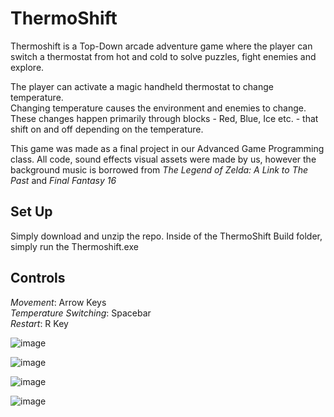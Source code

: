 # ThermoShift
 
Thermoshift is a Top-Down arcade adventure game where the player can switch a thermostat from hot and cold to solve puzzles, fight enemies and explore.  

The player can activate a magic handheld thermostat to change temperature.  
Changing temperature causes the environment and enemies to change. These changes happen primarily through blocks - Red, Blue, Ice etc. - that shift on and off depending on the temperature. 

This game was made as a final project in our Advanced Game Programming class. 
All code, sound effects visual assets were made by us, however the background music is borrowed from _The Legend of Zelda: A Link to The Past_ and  _Final Fantasy 16_

## Set Up 
Simply download and unzip the repo. Inside of the ThermoShift Build folder, simply run the Thermoshift.exe

## Controls 
_Movement_: Arrow Keys <br>
_Temperature Switching_: Spacebar <br>
_Restart_: R Key <br>

![image](https://github.com/AKolari/ThermoShift/assets/72318904/a4eee23b-1cea-4f57-8cc5-d802e8842ac7)

![image](https://github.com/AKolari/ThermoShift/assets/72318904/b7a0a171-4934-44fa-9fa0-15e7003029ae)

![image](https://github.com/AKolari/ThermoShift/assets/72318904/62db9906-9937-470c-82db-be841fece5c5)

![image](https://github.com/AKolari/ThermoShift/assets/72318904/50c5b5eb-2853-40ec-9c06-d21d5e709e38)



